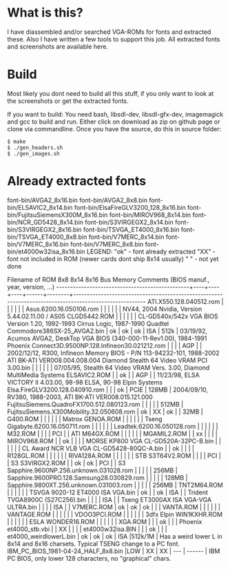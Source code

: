 # What is this?
 
I have diassembled and/or searched VGA-ROMs for fonts and extracted these. 
Also I have written a few tools to support this job. 
All extracted fonts and screenshots are available here. 
 
 
# Build
Most likely you dont need to build all this stuff, if you only want to look at 
the screenshots or get the extracted fonts. 
 
If you want to build: 
You need bash, libsdl-dev, libsdl-gfx-dev, imagemagick and gcc to build and run.
Either click on download as zip on github page or clone via commandline.
Once you have the source, do this in source folder: 
```
$ make
$ ./gen_headers.sh
$ ./gen_images.sh
```

# Already extracted fonts
font-bin/AVGA2_8x16.bin
font-bin/AVGA2_8x8.bin
font-bin/ELSAVIC2_8x14.bin
font-bin/ElsaFireGLV3200_128_8x16.bin
font-bin/FujitsuSiemensX300M_8x16.bin
font-bin/MIROV968_8x14.bin
font-bin/NCR_GD5428_8x14.bin
font-bin/S3VIRGEGX2_8x14.bin
font-bin/S3VIRGEGX2_8x16.bin
font-bin/TSVGA_ET4000_8x16.bin
font-bin/TSVGA_ET4000_8x8.bin
font-bin/V7MERC_8x14.bin
font-bin/V7MERC_8x16.bin
font-bin/V7MERC_8x8.bin
font-bin/et4000w32isa_8x16.bin
LEGEND: "ok" - font already extracted
        "XX" - font not included in ROM (newer cards dont ship 8x14 usually)
        "  " - not yet done

Filename of ROM                                  8x8  8x14 8x16  Bus    Memory    Comments (BIOS manuf., year, version, ...)
------------------------------------------------+----+----+----+------+--------+--------------------------------------------------------------------------------------------------------
ATI.X550.128.040512.rom                         |    |    |    |      |        |
Asus.6200.16.050106.rom                         |    |    |    |      |        | NV44, 2004 Nvidia, Version 5.44.02.11.00 / AS05
CLGD5442.ROM                                    |    |    |    |      |        | CL-GD540x/542x VGA BIOS Version 1.20, 1992-1993 Cirrus Logic, 1987-1990 Quadtel
Commodore386SX-25_AVGA2.bin                     | ok | ok | ok | ISA  |   512k | 03/19/92, Acumos AVGA2, DeskTop VGA BIOS (340-000-11-Rev1.00), 1984-1991 Phoenix
Connect3D.9500NP.128.Infineon30.021212.rom      |    |    |    | AGP  |        | 2002/12/12, R300, Infineon Memory BIOS - P/N 113-94232-101, 1988-2002 ATI BK-ATI VER008.004.008.004
Diamond Stealth 64 Video VRAM PCI 3.00.bin      |    |    |    |      |        | 07/05/95, Stealth 64 Video VRAM Vers. 3.00, Diamond MultiMedia Systems
ELSAVIC2.ROM                                    |    | ok |    | AGP  |        | 11/23/98, ELSA VICTORY II 4.03.00, 98-98 ELSA, 90-98 Elpin Systems
Elsa.FireGLV3200.128.040910.rom                 |    |    | ok | PCIE |  128MB | 2004/09/10, RV380, 1988-2003, ATI BK-ATI VER008.015.121.000
FujitsuSiemens.QuadroFX1700.512.080123.rom      |    |    |    |      |  512MB | 
FujitsuSiemens.X300Mobility.32.050608.rom       | ok | XX | ok |      |   32MB |
G400.ROM                                        |    |    |    |      |        | Matrox
GENOA.ROM                                       |    |    |    |      |        | Tseng
Gigabyte.6200.16.050711.rom                     |    |    |    |      |        | 
Leadtek.6200.16.050128.rom                      |    |    |    |      |        |
M32.ROM                                         |    |    |    | PCI  |        | ATI
M64GX.ROM                                       |    |    |    |      |        |
MGAMIL2.ROM                                     |    | xx |    |      |        |
MIROV968.ROM                                    |    | ok |    |      |        |
MORSE KP800 VGA CL-GD520A-32PC-B.bin            |    |    |    |      |        | CL Award
NCR VLB VGA CL-GD5428-80QC-A.bin                |    | ok |    |      |        |
R128GL.ROM                                      |    |    |    |      |        |
RIVA128A.ROM                                    |    |    |    |      |        | STB
S3T64V2.ROM                                     |    |    |    | PCI  |        | S3
S3VIRGX2.ROM                                    |    | ok | ok | PCI  |        | S3
Sapphire.9600NP.256.unknown.031028.rom          |    |    |    |      |  256MB |
Sapphire.9600PRO.128.Samsung28.030829.rom       |    |    |    |      |  128MB |
Sapphire.9800XT.256.unknown.031003.rom          |    |    |    |      |  256MB |
TNT2M64.ROM                                     |    |    |    |      |        |
TSVGA 9020-12 ET4000 ISA VGA.bin                | ok |    | ok | ISA  |        |
Trident TVGA8900C (S27C256).bin                 |    |    |    | ISA  |        |
Tseng ET3000AX ISA VGA-VGA ULTRA.bin            |    |    |    | ISA  |        |
V7MERC.ROM                                      | ok | ok | ok |      |        |
VANTA.ROM                                       |    |    |    |      |        |
VANTAGE.ROM                                     |    |    |    |      |        |
VDOO3PCI.ROM                                    |    |    |    |      |        | 3dfx Elpin
WIN1KXHR.ROM                                    |    |    |    |      |        | ESLA
WONDER16.ROM                                    |    |    |    |      |        |
XGA.ROM                                         |    |    | ok |      |        | Phoenix
et4000_stb.vbi                                  |    | XX |    |      |        |
et4000w32isa.BIN                                |    |    | ok |      |        |
et4000_weirdlowerL.bin                          | ok | ok | ok | ISA  |512k/1M | Has a weird lower L in 8x14 and 8x16 charsets. Typical TSENG change to a PC font.
IBM_PC_BIOS_1981-04-24_HALF_8x8.bin             |LOW | XX | XX | ---  | ------ | IBM PC BIOS, only lower 128 characters, no "graphical" chars.
